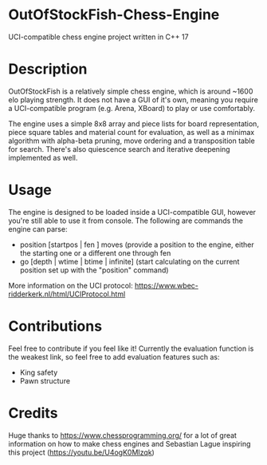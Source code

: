 # OutOfStockFish-Chess-Engine
UCI-compatible chess engine project written in C++ 17

# Description
OutOfStockFish is a relatively simple chess engine, which is around ~1600 elo playing strength. It does not have a GUI of it's own, meaning you require a UCI-compatible
program (e.g. Arena, XBoard) to play or use comfortably.

The engine uses a simple 8x8 array and piece lists for board representation, piece square tables and material count for evaluation, as well as a minimax algorithm
with alpha-beta pruning, move ordering and a transposition table for search. There's also quiescence search and iterative deepening implemented as well.

# Usage
The engine is designed to be loaded inside a UCI-compatible GUI, however you're still able to use it from console.
The following are commands the engine can parse:
- position [startpos | fen <fenstring>] moves <following moves from the given position> (provide a position to the engine, either the starting one or a different one through fen
- go [depth <specified depth> | wtime <ms> | btime <ms> | infinite] (start calculating on the current position set up with the "position" command)

More information on the UCI protocol: https://www.wbec-ridderkerk.nl/html/UCIProtocol.html 

# Contributions
Feel free to contribute if you feel like it!
Currently the evaluation function is the weakest link, so feel free to add evaluation features such as:
- King safety
- Pawn structure

# Credits
Huge thanks to https://www.chessprogramming.org/ for a lot of great information on how to make chess engines and Sebastian Lague inspiring this project (https://youtu.be/U4ogK0MIzqk)
